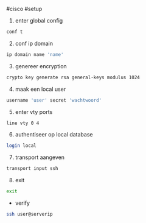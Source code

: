  #cisco #setup 
1. enter global config 
```bash 
conf t
```
2. conf ip domain 
```bash
ip domain name 'name'
```
3. genereer encryption 
```bash
crypto key generate rsa general-keys modulus 1024
```
4. maak een local user 
```bash 
username 'user' secret 'wachtwoord'
```
5. enter vty ports
```bash
line vty 0 4
```
6. authentiseer op local database 
```bash 
login local 
```
7. transport aangeven 
```bash
transport input ssh
```
8. exit 
```bash 
exit
```



- verify 
```bash
ssh user@serverip
```
